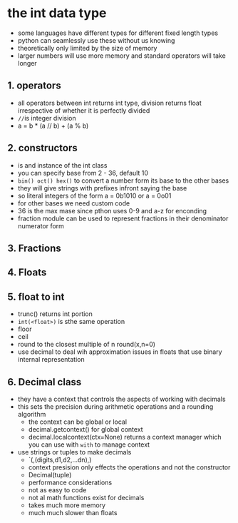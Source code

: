 #  the int data type

* some languages have different types for different fixed length types 
* python can seamlessly use these without us knowing 
* theoretically only limited by the size of memory 
* larger numbers will use more memory and standard operators will take longer 

## 1. operators

* all operators between int returns int type, division returns float irrespective of whether it is perfectly divided
* `//`is integer division 
* a = b * (a // b) + (a % b)

## 2. constructors

* is and instance of the int class
* you can specify base from 2 - 36, default 10
* `bin() oct() hex()` to convert a number form its base to the other bases
* they will give strings with prefixes infront saying the base 
* so literal integers of the form a = 0b1010 or a = 0o01
* for other bases we need custom code 
* 36 is the max mase since pthon uses 0-9 and a-z for enconding 
* fraction module can be used to represent fractions in their denominator numerator form 

## 3. Fractions

## 4. Floats

## 5. float to int
* trunc() returns int portion 
* `int(<float>)` is sthe same operation 
* floor
* ceil
* round to the closest multiple of n round(x,n=0)
* use decimal to deal wih approximation issues in floats that use binary internal representation 

## 6. Decimal class

* they have a context that controls the aspects of working with decimals 
* this sets the precision during arithmetic operations and a rounding algorithm 
	* the context can be global or local 
	* decimal.getcontext() for global context
	* decimal.localcontext(ctx=None) returns a context manager which you can use with `with` to manage context
* use strings or tuples to make decimals 
	* `(<sign>,(digits,d1,d2,...dn),<exponent>)
	* context presision only effects the operations and not the constructor
	* Decimal(tuple)
	* performance considerations
	* not as easy to code
	* not al math functions exist for decimals 
	* takes much more memory 
	* much much slower than floats


	
